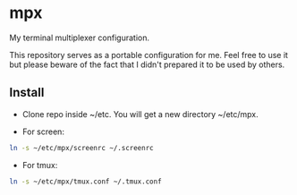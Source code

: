 mpx
===

My terminal multiplexer configuration.

This repository serves as a portable configuration for me.
Feel free to use it but please beware of the fact that I didn't prepared it to be used by others.

Install
-------

* Clone repo inside ~/etc. You will get a new directory ~/etc/mpx.

* For screen:
```sh
ln -s ~/etc/mpx/screenrc ~/.screenrc
```
* For tmux:
```sh
ln -s ~/etc/mpx/tmux.conf ~/.tmux.conf
```
